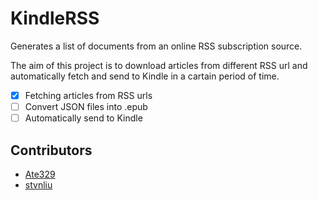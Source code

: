 # KindleRSS
Generates a list of documents from an online RSS subscription source.   

The aim of this project is to download articles from different RSS url and automatically fetch and send to Kindle in a cartain period of time.  

 - [x] Fetching articles from RSS urls
 - [ ] Convert JSON files into .epub
 - [ ] Automatically send to Kindle

## Contributors
- [Ate329](https://github.com/Ate329)
- [stvnliu](https://github.com/stvnliu)